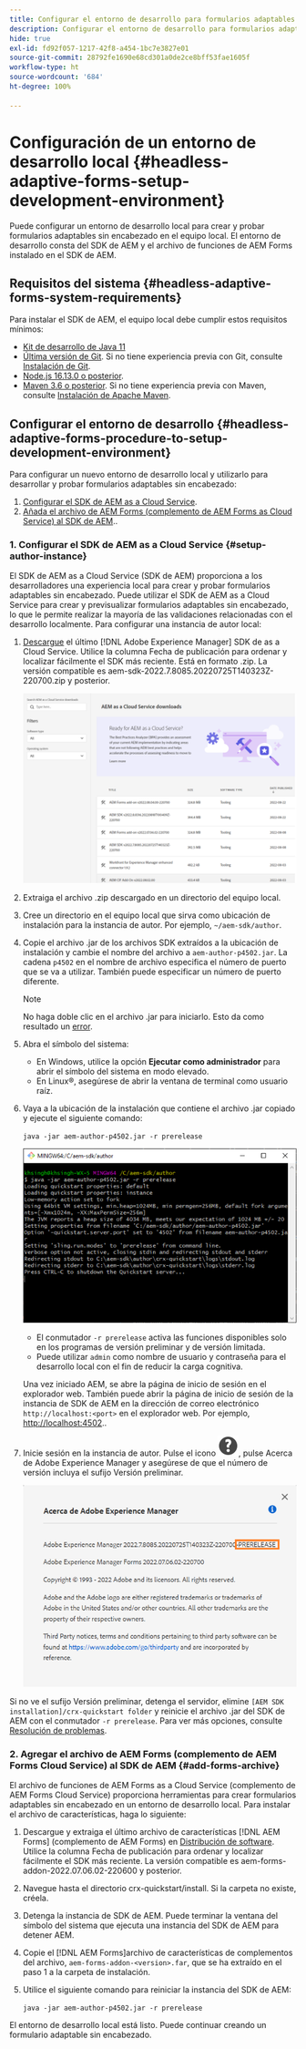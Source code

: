 ```yaml
---
title: Configurar el entorno de desarrollo para formularios adaptables sin encabezado de AEM
description: Configurar el entorno de desarrollo para formularios adaptables sin encabezado de AEM
hide: true
exl-id: fd92f057-1217-42f8-a454-1bc7e3827e01
source-git-commit: 28792fe1690e68cd301a0de2ce8bff53fae1605f
workflow-type: ht
source-wordcount: '684'
ht-degree: 100%

---
```



# Configuración de un entorno de desarrollo local {#headless-adaptive-forms-setup-development-environment}

Puede configurar un entorno de desarrollo local para crear y probar formularios adaptables sin encabezado en el equipo local. El entorno de desarrollo consta del SDK de AEM y el archivo de funciones de AEM Forms instalado en el SDK de AEM.
<!--
 After a Headless adaptive form or related assets are ready on the local development environment, you can deploy the Headless adaptive form application to your publishing environment. -- >

You require knowledge to build application using react, Git, and Maven to use Headless adaptive forms.

<!-- 

### Download the latest version of AEM as a Cloud Service SDK or Forms feature archive (AEM Forms add-on) from Software Distribution {#software-distribution}

To download the supported version of Adobe Experience Manager as a Cloud Service SDK or Forms feature archive (AEM Forms add-on):

1. Log in to [Software Distribution](https://experience.adobe.com/#/downloads) portal with your Adobe ID.

    >[!NOTE]
    >
    > Your Adobe Organization must be provisioned for AEM as a Cloud Service to download the AEM as a Cloud Service SDK.

1. Navigate to the **[!UICONTROL AEM as a Cloud Service]** tab.
1. Sort by published date in descending order.
1. Click on the latest Adobe Experience Manager as a Cloud Service SDK or Forms feature archive (AEM Forms add-on).
1. Review and accept the EULA. Tap the **[!UICONTROL Download]** button. -->

## Requisitos del sistema {#headless-adaptive-forms-system-requirements}

Para instalar el SDK de AEM, el equipo local debe cumplir estos requisitos mínimos:

* [Kit de desarrollo de Java 11](https://experience.adobe.com/#/downloads/content/software-distribution/en/general.html?1_group.propertyvalues.property=.%2Fjcr%3Acontent%2Fmetadata%2Fdc%3AsoftwareType&1_group.propertyvalues.operation=equals&1_group.propertyvalues.0_values=software-type%3Atooling&fulltext=Oracle%7E+JDK%7E+11%7E&orderby=%40jcr%3Acontent%2Fjcr%3AlastModified&orderby.sort=desc&layout=list&p.offset=0&p.limit=14)
* [Última versión de Git](https://git-scm.com/downloads). Si no tiene experiencia previa con Git, consulte [Instalación de Git](https://git-scm.com/book/es/v2/Getting-Started-Installing-Git).
* [Node.js 16.13.0 o posterior](https://nodejs.org/es/download/). <!-- URL is 404! If you are new to Node.js, see [How to install Node.js](https://nodejs.dev/en/learn/how-to-install-nodejs). -->
* [Maven 3.6 o posterior](https://maven.apache.org/download.cgi). Si no tiene experiencia previa con Maven, consulte [Instalación de Apache Maven](https://maven.apache.org/install.html?lang=es).

## Configurar el entorno de desarrollo {#headless-adaptive-forms-procedure-to-setup-development-environment}

Para configurar un nuevo entorno de desarrollo local y utilizarlo para desarrollar y probar formularios adaptables sin encabezado:

1. [Configurar el SDK de AEM as a Cloud Service](#setup-author-instance).
1. [Añada el archivo de AEM Forms (complemento de AEM Forms as Cloud Service) al SDK de AEM](#add-forms-archive)..

<!--

1. (Optional) [Add Forms-specific users to your local Author instance](#configure-users-and-permissions).
1. (Optional) Install [Adaptive forms builder extension for Microsoft Visual Studio Code](#microsoft-visual-studio-code-extension-for-headless-adaptive-forms). 

-->

### &#x200B;1. Configurar el SDK de AEM as a Cloud Service {#setup-author-instance}

El SDK de AEM as a Cloud Service (SDK de AEM) proporciona a los desarrolladores una experiencia local para crear y probar formularios adaptables sin encabezado. Puede utilizar el SDK de AEM as a Cloud Service para crear y previsualizar formularios adaptables sin encabezado, lo que le permite realizar la mayoría de las validaciones relacionadas con el desarrollo localmente. Para configurar una instancia de autor local:

1. [Descargue](https://experience.adobe.com/#/downloads/content/software-distribution/es-es/aemcloud.html) el último [!DNL Adobe Experience Manager] SDK de as a Cloud Service. Utilice la columna Fecha de publicación para ordenar y localizar fácilmente el SDK más reciente.
Está en formato .zip. La versión compatible es aem-sdk-2022.7.8085.20220725T140323Z-220700.zip y posterior.

   ![Descargar el SDK de AEM Cloud Service desde el portal de distribución de software](assets/software-distribution.png)


1. Extraiga el archivo .zip descargado en un directorio del equipo local.
1. Cree un directorio en el equipo local que sirva como ubicación de instalación para la instancia de autor. Por ejemplo, `~/aem-sdk/author`.
1. Copie el archivo .jar de los archivos SDK extraídos a la ubicación de instalación y cambie el nombre del archivo a `aem-author-p4502.jar`. La cadena `p4502` en el nombre de archivo especifica el número de puerto que se va a utilizar. También puede especificar un número de puerto diferente.

   >[!NOTE]
   >
   > No haga doble clic en el archivo .jar para iniciarlo. Esto da como resultado un [error](https://experienceleague.adobe.com/es/docs/experience-manager-learn/cloud-service/local-development-environment-set-up/aem-runtime#troubleshooting-double-click).

1. Abra el símbolo del sistema:
   * En Windows, utilice la opción **Ejecutar como administrador** para abrir el símbolo del sistema en modo elevado.
   * En Linux®, asegúrese de abrir la ventana de terminal como usuario raíz.

1. Vaya a la ubicación de la instalación que contiene el archivo .jar copiado y ejecute el siguiente comando:

   `java -jar aem-author-p4502.jar -r prerelease`

   ![Descargar el SDK de AEM Cloud Service desde el portal de distribución de software](assets/install-sdk.png)

   * El conmutador `-r prerelease` activa las funciones disponibles solo en los programas de versión preliminar y de versión limitada.
   * Puede utilizar `admin` como nombre de usuario y contraseña para el desarrollo local con el fin de reducir la carga cognitiva.

   Una vez iniciado AEM, se abre la página de inicio de sesión en el explorador web. También puede abrir la página de inicio de sesión de la instancia de SDK de AEM en la dirección de correo electrónico `http://localhost:<port>` en el explorador web. Por ejemplo, [http://localhost:4502](http://localhost:4502)..

1. Inicie sesión en la instancia de autor. Pulse el icono ![ayuda](/help/assets/Help-icon.svg), pulse Acerca de Adobe Experience Manager y asegúrese de que el número de versión incluya el sufijo Versión preliminar.

   ![Ayuda](/help/assets/prerelease.png)

Si no ve el sufijo Versión preliminar, detenga el servidor, elimine `[AEM SDK installation]/crx-quickstart folder` y reinicie el archivo .jar del SDK de AEM con el conmutador `-r prerelease`. Para ver más opciones, consulte [Resolución de problemas](/help/troubleshooting.md).

### &#x200B;2. Agregar el archivo de AEM Forms (complemento de AEM Forms Cloud Service) al SDK de AEM {#add-forms-archive}

El archivo de funciones de AEM Forms as a Cloud Service (complemento de AEM Forms Cloud Service) proporciona herramientas para crear formularios adaptables sin encabezado en un entorno de desarrollo local. Para instalar el archivo de características, haga lo siguiente:

1. Descargue y extraiga el último archivo de características [!DNL AEM Forms] (complemento de AEM Forms) en [Distribución de software](https://experience.adobe.com/#/downloads/content/software-distribution/en/aemcloud.html?fulltext=AEM*+Forms*+add*+on*&orderby=%40jcr%3Acontent%2Fjcr%3AlastModified&orderby.sort=desc&layout=list&p.offset=0&p.limit=20). Utilice la columna Fecha de publicación para ordenar y localizar fácilmente el SDK más reciente. La versión compatible es aem-forms-addon-2022.07.06.02-220600 y posterior.

1. Navegue hasta el directorio crx-quickstart/install. Si la carpeta no existe, créela.
1. Detenga la instancia de SDK de AEM. Puede terminar la ventana del símbolo del sistema que ejecuta una instancia del SDK de AEM para detener AEM.
1. Copie el [!DNL AEM Forms]archivo de características de complementos del archivo, `aem-forms-addon-<version>.far`, que se ha extraído en el paso 1 a la carpeta de instalación.
1. Utilice el siguiente comando para reiniciar la instancia del SDK de AEM:

   `java -jar aem-author-p4502.jar -r prerelease`

<!-- 

### 3. (Optional) Configure users and permissions {#configure-users-and-permissions}

Create seperate user accounts for Form Developer, Form Practitioner, and end users. These account help you test Headless adaptive forms for various types of users. To create a user account and add roles to the account:

1. Login to your AEM SDK instance.
1. Go to Tools > Security > Users and tap Create. The Create New User wizard opens.
1. In the details tab, specify an ID and Password. All other fields are optional. It is recommended to provide name and an email address.
1. In the Groups tab, search and select user-groups for a user depending on their role. The table below lists all types of users and pre-defined groups for each type of forms users based on their role:
  
    | User Type | AEM Group |
    |---|---|
    | Form developer | [!DNL forms-users] (AEM Forms Users), [!DNL template-authors], [!DNL workflow-users], [!DNL workflow-editors], and [!DNL fdm-authors]  |
    | Customer Experience Lead or UX Designer| [!DNL forms-users], [!DNL template-authors]|
    | AEM administrator | [!DNL aem-administrators], [!DNL fd-administrators] |
    | End user| When a user must log in to view and submit an Adaptive Form, add such users to [!DNL forms-users] group. </br> When no user authentication is required to access Adaptive Forms, do not assign any group to such users.|

<!-- ### 4. (Optional) Install Visual Studio Code extension for Headless adaptive forms {#microsoft-visual-studio-code-extension-for-headless-adaptive-forms}

You can use any IDE for developing Headless adaptive forms. Adobe provides an extension for Microsoft&reg;reg; Visual Studio Code to make it easier for you to navigate structure and develop Headless adaptive forms. The extension adds adaptive forms related IntelliSense capabilities and helps auto-complete Headless adaptive forms JSON syntax. It also adds a panel, titled Forms Tree, to help navigate structure of Headless adaptive form. To use the extension: 

1. Ensure [Microsoft Visual Studio Code 1.62.0 or later](https://code.visualstudio.com/docs/supporting/FAQ#_how-do-i-find-the-version) is installed. If you have an older version or no version installed, download the latest version from [Microsoft Website](https://code.visualstudio.com/docs/setup/setup-overview)
   >[!NOTE]
   >
   >
   > To use Visual Studio from command line on macOS, see [Launching from the command line](https://code.visualstudio.com/docs/setup/mac#_launching-from-the-command-line).

1. Download the [Adaptive forms builder extension](/help/assets/adaptive-form-builder-0.12.0.vsix).

1. Navigate the directory containing the *adaptive-form-builder-[version].vsix* file.

1. Run the following command or see [Install from a VSIX](https://code.visualstudio.com/docs/editor/extension-marketplace#_install-from-a-vsix) article for detailed instructions to install a Visual Studio Code extension from a VSIX file:

    `code -–install-extension adaptive-form-builder-[version].vsix`

    </br> Replace the [version] with actual version of the extension. For example, `code -–install-extension adaptive-form-builder-0.12.0.vsix`

    </br> 

    ![Installing extension](/help/assets/install-extension.png)

<!-- ## Create and setup a react app

Adaptive forms renderer component is a react based component. It requires a react app to run and render a Headless adaptive form. To create and setup react app:

1. Open terminal in Visual Studio code and run the following command to create a react app and installs all related dependencies:

    ```shell
    npx create-react-app [react-app-name] --scripts-version 4.0.3 --template typescript
    ```

    Where [react-app-name] represents name of the project, script version is 4.0.3, and template of type typescript. For example, the following command creates a react app named *headless-forms-demo*.

    ```shell
    npx create-react-app headless-forms-demo --scripts-version 4.0.3 --template typescript
    ```

    It may take some time to create the react app and install all the dependencies. The command creates an empty react app with latest version of react and react-dom dependencies. It does not have any artifacts related to adaptive forms renderer component.

1. Adaptive forms renderer component is based on react spectrum and requires react 16.0.0 and react-dom 16.0.0. To install react 16.0.0 and related dependencies:
    1. Open the Visual Studio code terminal Window or command prompt.
    1. Navigate to the directory of react project.  
    1. Run the following command:

        ```shell
        npm install --save react@16.0.0 react-dom@16.14.0 -force
        ```

1. Run the following command to install adaptive forms renderer component related dependencies:

    ```shell
    npm i --save @aemforms/forms-super-component @aemforms/forms-react-core-components @aemforms/forms-super-component @adobe/react-spectrum @react/react-spectrum
    ```

<!-- 1. Install dependencies for adaptive forms renderer component. Packages for these dependencies are available in Adobe Artifactory. To authenticate with Adobe Artifactory and install dependencies for adaptive forms renderer component:

    1. Create environment variables ARTIFACTORY_USER and ARTIFACTORY_API_TOKEN. The ARTIFACTORY_USER stores Adobe LDAP username and ARTIFACTORY_API_TOKEN stores your [Adobe Artifactory token](https://wiki.corp.adobe.com/display/Artifactory/API+Keys)

    1. Run the following command to set NPM_TOKEN and NPM_EMAIL tokens:

        ```shell

        auth=$(curl -s -u${ARTIFACTORY_USER}:${ARTIFACTORY_API_TOKEN} https://artifactory.corp.adobe.com/artifactory/api/npm/auth)
        export NPM_TOKEN=$(echo "${auth}" | grep "_auth" | awk -F " " '{ print $3 }')
        export NPM_EMAIL=$(echo "${auth}" | grep "email" | awk -F " " '{ print $3 }')
        ```

        These tokens are required to communicated with Adobe Artifactory.

    1. Create a .npmrc file in the react project.

        ![.npmrc file](/help/assets/npmrc.png)

    1. Add the following code to the file:

        ```shell
        @aemforms:registry=https://artifactory.corp.adobe.com/artifactory/api/npm/npm-aem-release/
        @react:registry=https://artifactory.corp.adobe.com/artifactory/api/npm/npm-react-release/
        @quarry:registry=https://artifactory.corp.adobe.com/artifactory/api/npm/npm-adobe-release-local/
        //artifactory.corp.adobe.com/artifactory/api/npm/npm-adobe-release-loca/:_auth=${NPM_TOKEN}
        //artifactory.corp.adobe.com/artifactory/api/npm/npm-aem-release/:_auth=${NPM_TOKEN}
        //artifactory.corp.adobe.com/artifactory/api/npm/npm-react-release/:_auth=${NPM_TOKEN}
        _auth=${NPM_TOKEN}
        email=${NPM_EMAIL}
        always-auth=true
        ```

        It defines the antifactory repositories to use for Headless adaptive forms, react, and quarry related scope.
    1. Run the following command to install adaptive forms renderer component related dependencies:

    ```shell
    npm i --save @aemforms/crispr-react-bindings @aemforms/crispr-react-core-components @adobe/react-spectrum @react/react-spectrum
    ```
 
-->
El entorno de desarrollo local está listo. Puede continuar creando un formulario adaptable sin encabezado.

